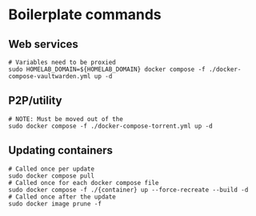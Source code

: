 # Boilerplate commands 
## Web services
```
# Variables need to be proxied
sudo HOMELAB_DOMAIN=${HOMELAB_DOMAIN} docker compose -f ./docker-compose-vaultwarden.yml up -d
```

## P2P/utility
```
# NOTE: Must be moved out of the 
sudo docker compose -f ./docker-compose-torrent.yml up -d
```

## Updating containers

```
# Called once per update 
sudo docker compose pull
# Called once for each docker compose file
sudo docker compose -f ./{container} up --force-recreate --build -d
# Called once after the update 
sudo docker image prune -f
```
